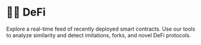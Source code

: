 # 🕵🏻 DeFi 

Explore a real-time feed of recently deployed smart contracts. Use our tools to analyze similarity and detect imitations, forks, and novel DeFi protocols.
